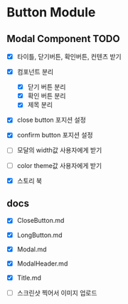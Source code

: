# Button Module

## Modal Component TODO

- [x] 타이틀, 닫기버튼, 확인버튼, 컨텐츠 받기
- [x] 컴포넌트 분리

  - [x] 닫기 버튼 분리
  - [x] 확인 버튼 분리
  - [x] 제목 분리

- [x] close button 포지션 설정
- [x] confirm button 포지션 설정
- [ ] 모달의 width값 사용자에게 받기
- [ ] color theme값 사용자에게 받기

- [x] 스토리 북

## docs

- [x] CloseButton.md
- [x] LongButton.md
- [x] Modal.md
- [x] ModalHeader.md
- [x] Title.md

- [ ] 스크린샷 찍어서 이미지 업로드
